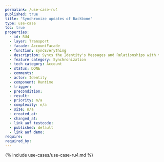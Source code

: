 ```yaml
---
permalink: /use-case-ru4
published: true
title: "Synchronize updates of Backbone"
type: use-case
toc: true
properties:
  - id: RU4
  - layer: Transport
  - facade: AccountFacade
  - function: syncEverything
  - description: Syncs the Identity's Messages and Relationships with the Backbone. Checks for new Relationships as well as incoming changes of existing ones. Checks for new or updated Messages. Returns all affected Relationships and Messages.
  - feature category: Synchronization
  - tech category: Account
  - status: DONE
  - comments:
  - actor: Identity
  - component: Runtime
  - trigger:
  - precondition:
  - result:
  - priority: n/a
  - complexity: n/a
  - size: n/a
  - created_at:
  - changed_at:
  - link auf testcode:
  - published: default
  - link auf demo:
require:
required_by:
---
```


{% include use-cases/use-case-ru4.md %}
